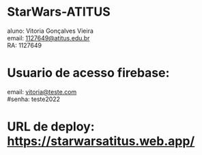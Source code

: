 # StarWars-ATITUS

aluno: Vitoria Gonçalves Vieira <br>
email: 1127649@atitus.edu.br <br>
RA: 1127649

# Usuario de acesso firebase:

email: vitoria@teste.com <br>#senha: teste2022 <br>

# URL de deploy: https://starwarsatitus.web.app/
